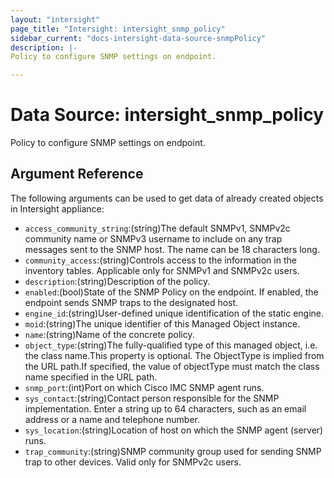 ```yaml
---
layout: "intersight"
page_title: "Intersight: intersight_snmp_policy"
sidebar_current: "docs-intersight-data-source-snmpPolicy"
description: |-
Policy to configure SNMP settings on endpoint.

---
```


# Data Source: intersight_snmp_policy
Policy to configure SNMP settings on endpoint.

## Argument Reference
The following arguments can be used to get data of already created objects in Intersight appliance:
* `access_community_string`:(string)The default SNMPv1, SNMPv2c community name or SNMPv3 username to include on any trap messages sent to the SNMP host. The name can be 18 characters long.
* `community_access`:(string)Controls access to the information in the inventory tables. Applicable only for SNMPv1 and SNMPv2c users.
* `description`:(string)Description of the policy.
* `enabled`:(bool)State of the SNMP Policy on the endpoint. If enabled, the endpoint sends SNMP traps to the designated host.
* `engine_id`:(string)User-defined unique identification of the static engine.
* `moid`:(string)The unique identifier of this Managed Object instance.
* `name`:(string)Name of the concrete policy.
* `object_type`:(string)The fully-qualified type of this managed object, i.e. the class name.This property is optional. The ObjectType is implied from the URL path.If specified, the value of objectType must match the class name specified in the URL path.
* `snmp_port`:(int)Port on which Cisco IMC SNMP agent runs.
* `sys_contact`:(string)Contact person responsible for the SNMP implementation. Enter a string up to 64 characters, such as an email address or a name and telephone number.
* `sys_location`:(string)Location of host on which the SNMP agent (server) runs.
* `trap_community`:(string)SNMP community group used for sending SNMP trap to other devices. Valid only for SNMPv2c users.
